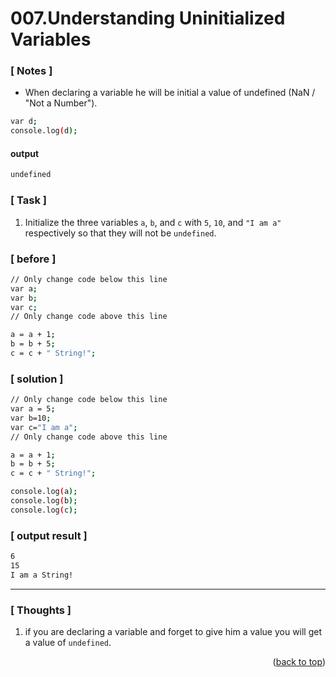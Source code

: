 <a name="topage"></a>

# 007.Understanding Uninitialized Variables

### [ Notes ]
  * When declaring a variable he will be initial a value of undefined (NaN / "Not a Number").

```sh
var d;
console.log(d);
```
#### output
```sh
undefined
```

### [ Task ]
  1. Initialize the three variables `a`, `b`, and `c` with `5`, `10`, and `"I am a"` respectively so that they will not be `undefined`.

### [ before ]

```sh
// Only change code below this line
var a;
var b;
var c;
// Only change code above this line

a = a + 1;
b = b + 5;
c = c + " String!";
```

### [ solution ]

```sh
// Only change code below this line
var a = 5;
var b=10;
var c="I am a";
// Only change code above this line

a = a + 1;
b = b + 5;
c = c + " String!";

console.log(a);
console.log(b);
console.log(c);
```

### [ output result ]

```sh
6
15
I am a String!
```

-----

### [ Thoughts ]

  1. if you are declaring a variable and forget to give him a value you will get a value of `undefined`.


<p align="right">(<a href="#topage">back to top</a>)</p>
<br/>
<br/>
